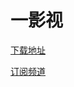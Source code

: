 # 一影视

[下载地址](https://ghproxy.com/https://raw.githubusercontent.com/tv-player/js-source/2.0.0/app.apk)

[订阅频道](https://t.me/tvplayerBox)
